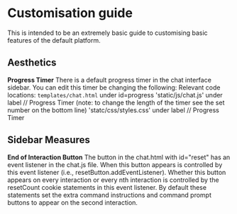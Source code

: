 
# Customisation guide

This is intended to be an extremely basic guide to customising basic features of the default platform. 

## Aesthetics

**Progress Timer**
There is a default progress timer in the chat interface sidebar. You can edit this timer be changing the following:
Relevant code locations:
`templates/chat.html` under id=progress
'static/js/chat.js' under label // Progress Timer     (note: to change the length of the timer see the set number on the bottom line)
'statc/css/styles.css' under label // Progress Timer


## Sidebar Measures

**End of Interaction Button**
The button in the chat.html with id="reset" has an event listener in the chat.js file. When this button appears is controlled by this event listener (i.e., resetButton.addEventListener). Whether this button appears on every interaction or every nth interaction is controlled by the resetCount cookie statements in this event listener. By default these statements set the extra command instructions and command prompt buttons to appear on the second interaction. 



